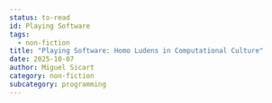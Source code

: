 ```yaml
---
status: to-read
id: Playing Software
tags:
  - non-fiction
title: "Playing Software: Homo Ludens in Computational Culture"
date: 2025-10-07
author: Miguel Sicart
category: non-fiction
subcategory: programming
---
```

